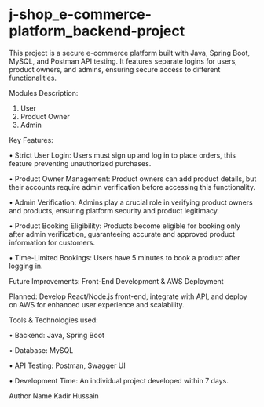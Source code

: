 # j-shop_e-commerce-platform_backend-project
This project is a secure e-commerce platform built with Java, Spring Boot, MySQL,   and Postman API testing. It features separate logins for users, product owners, and admins, ensuring secure access to different functionalities.

Modules Description:
1.	User
2.	Product Owner
3.	Admin
   
Key Features:

•	Strict User Login: Users must sign up and log in to place orders, this feature preventing unauthorized purchases.

•	Product Owner Management: Product owners can add product details, but their accounts require admin verification before accessing this functionality.

•	Admin Verification: Admins play a crucial role in verifying product owners and products, ensuring platform security and product legitimacy.

•	Product Booking Eligibility: Products become eligible for booking only after admin verification, guaranteeing accurate and approved product information for customers.

•	Time-Limited Bookings: Users have 5 minutes to book a product after logging in.

Future Improvements: Front-End Development & AWS Deployment

Planned: Develop React/Node.js front-end, integrate with API, and deploy on AWS for enhanced user experience and scalability.

Tools & Technologies used:

•	Backend: Java, Spring Boot

•	Database: MySQL

•	API Testing: Postman, Swagger UI

•	Development Time: An individual project developed within 7 days.

Author Name
Kadir Hussain
